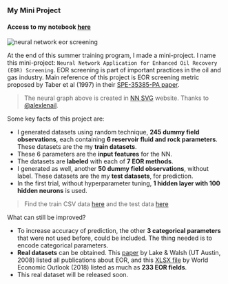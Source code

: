 ### My Mini Project

#### Access to my notebook [here](https://github.com/yohanesnuwara/ML_for_physicist/blob/master/mini-project/eor_screening_neural_network.ipynb)

![neural network eor screening](https://user-images.githubusercontent.com/51282928/87856913-96079c00-c94c-11ea-981c-eee1d6b43744.jpg)

At the end of this summer training program, I made a mini-project. I name this mini-project: `Neural Network Application for Enhanced Oil Recovery (EOR) Screening`. EOR screening is part of important practices in the oil and gas industry. Main reference of this project is EOR screening metric proposed by Taber et al (1997) in their [SPE-35385-PA paper](https://www.onepetro.org/journal-paper/SPE-35385-PA). 

> The neural graph above is created in [NN SVG](https://alexlenail.me/NN-SVG/) website. Thanks to [@alexlenail](https://github.com/alexlenail).

Some key facts of this project are:

* I generated datasets using random technique, **245 dummy field observations**, each containing **6 reservoir fluid and rock parameters**. These datasets are the my **train datasets**.
* These 6 parameters are the **input features** for the NN.
* The datasets are **labeled** with each of **7 EOR methods**.
* I generated as well, another **50 dummy field observations**, without label. These datasets are the my **test datasets**, for prediction.
* In the first trial, without hyperparameter tuning, **1 hidden layer with 100 hidden neurons** is used. 

> Find the train CSV data [here](https://github.com/yohanesnuwara/ML_for_physicist/blob/master/data/train_dataset.csv) and the test data [here](https://github.com/yohanesnuwara/ML_for_physicist/blob/master/data/test_dataset.csv)

What can still be improved?

* To increase accuracy of prediction, the other **3 categorical parameters** that were not used before, could be included. The thing needed is to encode categorical parameters.
* **Real datasets** can be obtained. This [paper](https://github.com/yohanesnuwara/ML_for_physicist/blob/master/data/EOR%20Literature%20Search%23.pdf) by Lake & Walsh (UT Austin, 2008) listed all publications about EOR, and this [XLSX file](https://github.com/yohanesnuwara/ML_for_physicist/blob/master/data/EOR-database-WEO18.xlsx) by World Economic Outlook (2018) listed as much as **233 EOR fields**.
* This real dataset will be released soon. 

